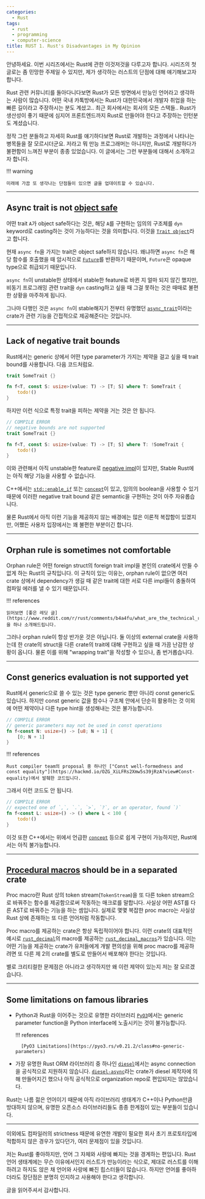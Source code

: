 ```yaml
---
categories:
  - Rust
tags:
  - rust
  - programming
  - computer-science
title: RUST 1. Rust's Disadvantages in My Opinion
---
```


안녕하세요. 이번 시리즈에서는 Rust에 관한 이것저것을 다루고자 합니다.
시리즈의 첫 글로는 좀 민망한 주제일 수 있지만, 제가 생각하는 러스트의 단점에 대해 얘기해보고자 합니다.

Rust 관련 커뮤니티를 돌아다니다보면 Rust가 모든 방면에서 만능인 언어라고 생각하는 사람이 많습니다.
어떤 국내 카톡방에서는 Rust가 대한민국에서 개발자 취업을 하는 빠른 길이라고 주장하시는 분도 계셨고..
최근 회사에서는 회사의 모든 스택들.. Rust가 생산성이 좋기 때문에 심지어 프론트엔드까지 Rust로 만들어야 한다고 주장하는 인턴분도 계셨습니다.

정작 그런 분들하고 자세히 Rust를 얘기하다보면 Rust로 개발하는 과정에서 나타나는 병목들을 잘 모르시더군요.
저라고 뭐 만능 프로그래머는 아니지만, Rust로 개발하다가 불편함이 느껴진 부분이 종종 있었습니다.
이 글에서는 그런 부분들에 대해서 소개하고자 합니다.

!!! warning

    미래에 가끔 또 생각나는 단점들이 있으면 글을 업데이트할 수 있습니다.

<!-- more -->
---

## Async trait is not [object safe](https://doc.rust-lang.org/beta/reference/items/traits.html#object-safety)

어떤 trait `A`가 object safe하다는 것은, 해당 `A`를 구현하는 임의의 구조체를 `dyn` keyword로 casting하는 것이 가능하다는 것을 의미합니다. 이것을 [`Trait object`](https://doc.rust-lang.org/beta/reference/types/trait-object.html)라고 합니다.

현재 `async fn`을 가지는 trait은 object safe하지 않습니다.
왜냐하면 `async fn`은 해당 함수를 호출했을 때 암시적으로 [`Future`](https://doc.rust-lang.org/std/future/trait.Future.html)를 반환하기 때문이며, `Future`은 opaque type으로 취급되기 때문입니다.

`async fn`이 unstable한 상태에서 stable한 feature로 바뀐 지 얼마 되지 않긴 했지만, 비동기 프로그래밍 관련 trait을 `dyn` casting하고 싶을 때 그걸 못하는 것은 때때로 불편한 상황을 마주하게 됩니다.

그나마 다행인 것은 `async fn`이 stable해지기 전부터 유명했던 [`async_trait`](https://crates.io/crates/async-trait)이라는 crate가 관련 기능을 간접적으로 제공해준다는 것입니다.

---

## Lack of negative trait bounds

Rust에서는 generic 상에서 어떤 type parameter가 가지는 제약을 걸고 싶을 때 trait bound를 사용합니다. 다음 코드처럼요.

```rust
trait SomeTrait {}

fn f<T, const S: usize>(value: T) -> [T; S] where T: SomeTrait {
    todo!()
}
```

하지만 이런 식으로 특정 trait을 피하는 제약을 거는 것은 안 됩니다.

```rust
// COMPILE ERROR
// negative bounds are not supported
trait SomeTrait {}

fn f<T, const S: usize>(value: T) -> [T; S] where T: !SomeTrait {
    todo!()
}
```

이와 관련해서 아직 unstable한 feature로 [negative impl](https://www.reddit.com/r/rust/comments/15wf3qv/why_doesnt_rust_have_negative_trait_bounds/)이 있지만, Stable Rust에는 아직 해당 기능을 사용할 수 없습니다.

C++에서는 [`std::enable_if`](https://en.cppreference.com/w/cpp/types/enable_if) 또는 [`concept`](https://en.cppreference.com/w/cpp/language/constraints)이 있고, 임의의 boolean을 사용할 수 있기 때문에 이러한 negative trait bound 같은 semantic을 구현하는 것이 아주 자유롭습니다.

물론 Rust에서 아직 이런 기능을 제공하지 않는 배경에는 많은 이론적 복잡함이 있겠지만, 어쨌든 사용자 입장에서는 꽤 불편한 부분이긴 합니다.

---

## Orphan rule is sometimes not comfortable

Orphan rule은 어떤 foreign struct의 foreign trait impl을 본인의 crate에서 만들 수 없게 하는 Rust의 규칙입니다.
이 규칙이 있는 이유는, orphan rule이 없으면 여러 crate 상에서 dependency가 생길 때 같은 trait에 대한 서로 다른 impl들이 충돌하여 컴파일 에러를 낼 수 있기 때문입니다.

!!! references

    읽어보면 [좋은 레딧 글](https://www.reddit.com/r/rust/comments/b4a4fu/what_are_the_technical_reasons_for_the_orphan_rule/)을 하나 소개해드립니다.

그러나 orphan rule이 항상 반가운 것은 아닙니다.
둘 이상의 external crate을 사용하는데 한 crate의 struct을 다른 crate의 trait에 대해 구현하고 싶을 때 가끔 난감한 상황이 옵니다.
물론 이를 위해 "wrapping trait"을 작성할 수 있으나, 좀 번거롭습니다.

---

## Const generics evaluation is not supported yet

Rust에서 generic으로 쓸 수 있는 것은 type generic 뿐만 아니라 const generic도 있습니다.
하지만 const generic 값을 함수나 구조체 안에서 단순히 활용하는 것 이외에 어떤 제약이나 다른 type hint을 생성해내는 것은 불가능합니다.

```rust
// COMPILE ERROR
// generic parameters may not be used in const operations
fn f<const N: usize>() -> [u8; N + 1] {
    [0; N + 1]
}
```

!!! references

    Rust compiler team의 proposal 중 하나인 ["Const well-formedness and const equality"](https://hackmd.io/OZG_XiLFRs2Xmw5s39jRzA?view#Const-equality)에서 발췌한 코드입니다.

그래서 이런 코드도 안 됩니다.

```rust
// COMPILE ERROR
// expected one of `,`, `.`, `>`, `?`, or an operator, found `)`
fn f<const L: usize>() -> () where L < 100 {
    todo!()
}
```

이것 또한 C++에서는 위에서 언급한 [`concept`](https://en.cppreference.com/w/cpp/language/constraints) 등으로 쉽게 구현이 가능하지만, Rust에서는 아직 불가능합니다.

---

## [Procedural macros](https://doc.rust-lang.org/reference/procedural-macros.html) should be in a separated crate

Proc macro란 Rust 상의 token stream(`TokenStream`)을 또 다른 token stream으로 바꿔주는 함수를 제공함으로써 작동하는 매크로를 말합니다.
사실상 어떤 AST를 다른 AST로 바꿔주는 기능을 하는 셈입니다.
실제로 몇몇 복잡한 proc macro는 사실상 Rust 상에 존재하는 또 다른 언어처럼 작동합니다.

Proc macro를 제공하는 crate은 항상 독립적이어야 합니다.
이런 crate의 대표적인 예시로 [`rust_decimal`](https://docs.rs/rust_decimal/latest/rust_decimal/)의 macro를 제공하는 [`rust_decimal_macros`](https://docs.rs/rust_decimal_macros/latest/rust_decimal_macros/)가 있습니다.
이는 어떤 기능을 제공하는 crate가 유저들에게 개발 편의성을 위해 proc macro를 제공하려면 또 다른 제 2의 crate를 별도로 만들어서 배포해야 한다는 것입니다.

별로 크리티컬한 문제점은 아니라고 생각하지만 왜 이런 제약이 있는지 저는 잘 모르겠습니다.

---

## Some limitations on famous libraries

- Python과 Rust을 이어주는 것으로 유명한 라이브러리 [`PyO3`](https://pyo3.rs)에서는 generic parameter function을 Python interface에 노출시키는 것이 불가능합니다.

    !!! references

        [PyO3 Limitations](https://pyo3.rs/v0.21.2/class#no-generic-parameters)

- 가장 유명한 Rust ORM 라이브러리 중 하나인 [`diesel`](https://diesel.rs)에서는 async connection을 공식적으로 지원하지 않습니다.
    [`diesel-async`](https://crates.io/crates/diesel-async)라는 crate가 diesel 제작자에 의해 만들어지긴 했으나 아직 공식적으로 organization repo로 편입되지는 않았습니다.

Rust는 나름 젊은 언어이기 때문에 아직 라이브러리 생태계가 C++이나 Python만큼 방대하지 않으며, 유명한 오픈소스 라이브러리들도 종종 한계점이 있는 부분들이 있습니다.

---

이외에도 컴파일러의 strictness 때문에 유연한 개발이 필요한 회사 초기 프로토타입에 적합하지 않은 경우가 있다던가, 여러 문제점이 있을 것입니다.

저는 Rust를 좋아하지만, 언어 그 자체와 사랑에 빠지는 것을 경계하는 편입니다.
Rust 언어 생태계에는 무슨 이유에서인지 러스트가 만능이라는 식으로, 제대로 러스트를 이해하려고 하지도 않은 채 언어와 사랑에 빠진 힙스터들이 많습니다.
하지만 언어를 좋아하더라도 장단점은 분명히 인지하고 사용해야 한다고 생각합니다.

글을 읽어주셔서 감사합니다.
